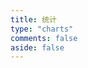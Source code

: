 ```yaml
---
title: 统计
type: "charts"
comments: false
aside: false
---
```


<!-- 文章发布时间统计图 --> <!-- 2024-09是从2024年9月开始计算 -->
<div id="posts-chart" data-start="2020-06" style="border-radius: 8px; height: 300px; padding: 10px;"></div>
<!-- 文章标签统计图 --> <!-- data-length="10" 是显示的标签数量 -->
<div id="tags-chart" data-length="10" style="border-radius: 8px; height: 300px; padding: 10px;"></div>
<!-- 文章分类统计图 -->
<div id="categories-chart" data-parent="true" style="border-radius: 8px; height: 300px; padding: 10px;"></div>